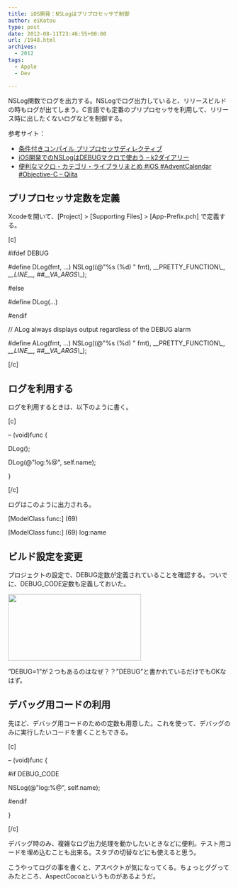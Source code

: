 ```yaml
---
title: iOS開発：NSLogはプリプロセッサで制御
author: eiKatou
type: post
date: 2012-08-11T23:46:55+00:00
url: /1948.html
archives:
  - 2012
tags:
  - Apple
  - Dev

---
```

NSLog関数でログを出力する。NSLogでログ出力していると、リリースビルドの時もログが出てしまう。C言語でも定番のプリプロセッサを利用して、リリース時に出したくないログなどを制御する。

参考サイト：

  * [条件付きコンパイル プリプロセッサディレクティブ][1]
  * [iOS開発でのNSLogはDEBUGマクロで使おう &#8211; k2ダイアリー][2]
  * [便利なマクロ・カテゴリ・ライブラリまとめ #iOS #AdventCalendar #Objective-C &#8211; Qiita][3]

<!--more-->

## プリプロセッサ定数を定義

Xcodeを開いて、[Project] > [Supporting Files] > [App-Prefix.pch] で定義する。
  
[c]
  
#ifdef DEBUG
  
#define DLog(fmt, &#8230;) NSLog((@"%s (%d) " fmt), \_\_PRETTY\_FUNCTION\\_\_, \_\_LINE\_\_, ##\_\_VA\_ARGS\\_\_);
  
#else
  
#define DLog(&#8230;)
  
#endif

// ALog always displays output regardless of the DEBUG alarm
  
#define ALog(fmt, &#8230;) NSLog((@"%s (%d) " fmt), \_\_PRETTY\_FUNCTION\\_\_, \_\_LINE\_\_, ##\_\_VA\_ARGS\\_\_);
  
[/c] 

## ログを利用する

ログを利用するときは、以下のように書く。
  
[c]
  
&#8211; (void)func {
      
DLog();
      
DLog(@"log:%@", self.name);
  
}
  
[/c] 

ログはこのように出力される。
  
\[ModelClass func:\] (69)
  
\[ModelClass func:\] (69) log:name 

## ビルド設定を変更

プロジェクトの設定で、DEBUG定数が定義されていることを確認する。ついでに、DEBUG_CODE定数も定義しておいた。
  
[<img src="/uploads/2012/08/debug-300x150.jpg" alt="" title="xcode_debug_build" width="300" height="150" class="alignnone size-medium wp-image-1949" srcset="/uploads/2012/08/debug-300x150.jpg 300w, /uploads/2012/08/debug-500x250.jpg 500w, /uploads/2012/08/debug.jpg 800w" sizes="(max-width: 300px) 100vw, 300px" />][4]
  
”DEBUG=1”が２つもあるのはなぜ？？”DEBUG”と書かれているだけでもOKなはず。 

## デバッグ用コードの利用

先ほど、デバッグ用コードのための定数も用意した。これを使って、デバッグのみに実行したいコードを書くこともできる。
  
[c]
  
&#8211; (void)func {

#if DEBUG_CODE
      
NSLog(@"log:%@", self.name);
  
#endif

}
  
[/c]
  
デバッグ時のみ、複雑なログ出力処理を動かしたいときなどに便利。テスト用コードを埋め込むことも出来る。スタブの切替などにも使えると思う。 

こうやってログの事を書くと、アスペクトが気になってくる。ちょっとググってみたところ、AspectCocoaというものがあるようだ。

 [1]: http://note.sicafe.net/XCode/html/defineCoding.html#definesetting
 [2]: http://d.hatena.ne.jp/k2_k_hei/20120511/1336750473
 [3]: http://qiita.com/items/d21ebf23d947590beef2
 [4]: /uploads/2012/08/debug.jpg

